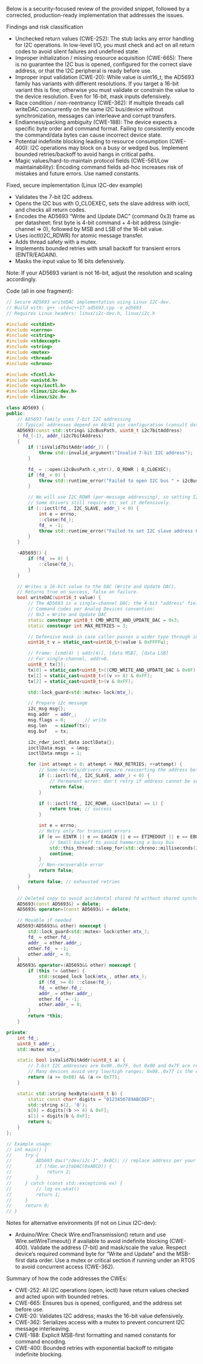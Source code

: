 Below is a security-focused review of the provided snippet, followed by a corrected, production-ready implementation that addresses the issues.

Findings and risk classification
- Unchecked return values (CWE-252): The stub lacks any error handling for I2C operations. In low-level I/O, you must check and act on all return codes to avoid silent failures and undefined state.
- Improper initialization / missing resource acquisition (CWE-665): There is no guarantee the I2C bus is opened, configured for the correct slave address, or that the I2C peripheral is ready before use.
- Improper input validation (CWE-20): While value is uint16_t, the AD5693 family has variants with different resolutions. If you target a 16-bit variant this is fine; otherwise you must validate or constrain the value to the device resolution. Even for 16-bit, mask inputs defensively.
- Race condition / non-reentrancy (CWE-362): If multiple threads call writeDAC concurrently on the same I2C bus/device without synchronization, messages can interleave and corrupt transfers.
- Endianness/packing ambiguity (CWE-188): The device expects a specific byte order and command format. Failing to consistently encode the command/data bytes can cause incorrect device state.
- Potential indefinite blocking leading to resource consumption (CWE-400): I2C operations may block on a busy or wedged bus. Implement bounded retries/backoff to avoid hangs in critical paths.
- Magic values/hard-to-maintain protocol fields (CWE-561/Low maintainability): Encoding command fields ad-hoc increases risk of mistakes and future errors. Use named constants.

Fixed, secure implementation (Linux I2C-dev example)
- Validates the 7-bit I2C address.
- Opens the I2C bus with O_CLOEXEC, sets the slave address with ioctl, and checks all return codes.
- Encodes the AD5693 “Write and Update DAC” (command 0x3) frame as per datasheet: first byte is 4-bit command + 4-bit address (single-channel => 0), followed by MSB and LSB of the 16-bit value.
- Uses ioctl(I2C_RDWR) for atomic message transfer.
- Adds thread safety with a mutex.
- Implements bounded retries with small backoff for transient errors (EINTR/EAGAIN).
- Masks the input value to 16 bits defensively.

Note: If your AD5693 variant is not 16-bit, adjust the resolution and scaling accordingly.

Code (all in one fragment):
```cpp
// Secure AD5693 writeDAC implementation using Linux I2C-dev.
// Build with: g++ -std=c++17 ad5693.cpp -o ad5693
// Requires Linux headers: linux/i2c-dev.h, linux/i2c.h

#include <cstdint>
#include <cerrno>
#include <cstring>
#include <stdexcept>
#include <string>
#include <mutex>
#include <thread>
#include <chrono>

#include <fcntl.h>
#include <unistd.h>
#include <sys/ioctl.h>
#include <linux/i2c-dev.h>
#include <linux/i2c.h>

class AD5693 {
public:
    // AD5693 family uses 7-bit I2C addressing
    // Typical addresses depend on A0/A1 pin configuration (consult datasheet).
    AD5693(const std::string& i2cBusPath, uint8_t i2c7bitAddress)
    : fd_(-1), addr_(i2c7bitAddress)
    {
        if (!isValid7bitAddr(addr_)) {
            throw std::invalid_argument("Invalid 7-bit I2C address");
        }

        fd_ = ::open(i2cBusPath.c_str(), O_RDWR | O_CLOEXEC);
        if (fd_ < 0) {
            throw std::runtime_error("Failed to open I2C bus " + i2cBusPath + ": " + std::string(std::strerror(errno)));
        }

        // We will use I2C_RDWR (per-message addressing), so setting I2C_SLAVE is optional.
        // Some drivers still require it; set it defensively.
        if (::ioctl(fd_, I2C_SLAVE, addr_) < 0) {
            int e = errno;
            ::close(fd_);
            fd_ = -1;
            throw std::runtime_error("Failed to set I2C slave address 0x" + hexByte(addr_) + ": " + std::string(std::strerror(e)));
        }
    }

    ~AD5693() {
        if (fd_ >= 0) {
            ::close(fd_);
        }
    }

    // Writes a 16-bit value to the DAC (Write and Update DAC).
    // Returns true on success, false on failure.
    bool writeDAC(uint16_t value) {
        // The AD5693 is a single-channel DAC; the 4-bit "address" field is 0.
        // Command codes per Analog Devices convention:
        // 0x3 = Write and Update DAC
        static constexpr uint8_t CMD_WRITE_AND_UPDATE_DAC = 0x3;
        static constexpr int MAX_RETRIES = 3;

        // Defensive mask in case caller passes a wider type through implicit conversions.
        uint16_t v = static_cast<uint16_t>(value & 0xFFFFu);

        // Frame: [cmd(4) | addr(4)], [data MSB], [data LSB]
        // For single-channel, addr=0.
        uint8_t tx[3];
        tx[0] = static_cast<uint8_t>((CMD_WRITE_AND_UPDATE_DAC & 0x0F) << 4); // addr = 0
        tx[1] = static_cast<uint8_t>((v >> 8) & 0xFF);
        tx[2] = static_cast<uint8_t>(v & 0xFF);

        std::lock_guard<std::mutex> lock(mtx_);

        // Prepare i2c message
        i2c_msg msg{};
        msg.addr  = addr_;
        msg.flags = 0;       // write
        msg.len   = sizeof(tx);
        msg.buf   = tx;

        i2c_rdwr_ioctl_data ioctlData{};
        ioctlData.msgs  = &msg;
        ioctlData.nmsgs = 1;

        for (int attempt = 0; attempt < MAX_RETRIES; ++attempt) {
            // Some kernels/drivers require reasserting the address before I2C_RDWR
            if (::ioctl(fd_, I2C_SLAVE, addr_) < 0) {
                // Permanent error: don't retry if address cannot be set
                return false;
            }

            if (::ioctl(fd_, I2C_RDWR, &ioctlData) == 1) {
                return true; // success
            }

            int e = errno;
            // Retry only for transient errors
            if (e == EINTR || e == EAGAIN || e == ETIMEDOUT || e == EBUSY) {
                // Small backoff to avoid hammering a busy bus
                std::this_thread::sleep_for(std::chrono::milliseconds(2u << attempt)); // exponential backoff: 2,4,8 ms
                continue;
            }
            // Non-recoverable error
            return false;
        }
        return false; // exhausted retries
    }

    // Deleted copy to avoid accidental shared fd without shared synchronization.
    AD5693(const AD5693&) = delete;
    AD5693& operator=(const AD5693&) = delete;

    // Movable if needed
    AD5693(AD5693&& other) noexcept {
        std::lock_guard<std::mutex> lock(other.mtx_);
        fd_ = other.fd_;
        addr_ = other.addr_;
        other.fd_ = -1;
        other.addr_ = 0;
    }
    AD5693& operator=(AD5693&& other) noexcept {
        if (this != &other) {
            std::scoped_lock lock(mtx_, other.mtx_);
            if (fd_ >= 0) ::close(fd_);
            fd_ = other.fd_;
            addr_ = other.addr_;
            other.fd_ = -1;
            other.addr_ = 0;
        }
        return *this;
    }

private:
    int fd_;
    uint8_t addr_;
    std::mutex mtx_;

    static bool isValid7bitAddr(uint8_t a) {
        // 7-bit I2C addresses are 0x00..0x7F, but 0x00 and 0x7F are reserved.
        // Many devices avoid very low/high ranges; 0x08..0x77 is the common usable window.
        return (a >= 0x08) && (a <= 0x77);
    }

    static std::string hexByte(uint8_t b) {
        static const char* digits = "0123456789ABCDEF";
        std::string s(2, '0');
        s[0] = digits[(b >> 4) & 0xF];
        s[1] = digits[b & 0xF];
        return s;
    }
};

// Example usage:
// int main() {
//     try {
//         AD5693 dac("/dev/i2c-1", 0x0C); // replace address per your wiring
//         if (!dac.writeDAC(0xABCD)) {
//             return 2;
//         }
//     } catch (const std::exception& ex) {
//         // log ex.what()
//         return 1;
//     }
//     return 0;
// }
```

Notes for alternative environments (if not on Linux I2C-dev):
- Arduino/Wire: Check Wire.endTransmission() return and use Wire.setWireTimeout() if available to avoid indefinite blocking (CWE-400). Validate the address (7-bit) and mask/scale the value. Respect device’s required command byte for “Write and Update” and the MSB-first data order. Use a mutex or critical section if running under an RTOS to avoid concurrent access (CWE-362).

Summary of how the code addresses the CWEs:
- CWE-252: All I2C operations (open, ioctl) have return values checked and acted upon with bounded retries.
- CWE-665: Ensures bus is opened, configured, and the address set before use.
- CWE-20: Validates I2C address; masks the 16-bit value defensively.
- CWE-362: Serializes access with a mutex to prevent concurrent I2C message interleaving.
- CWE-188: Explicit MSB-first formatting and named constants for command encoding.
- CWE-400: Bounded retries with exponential backoff to mitigate indefinite blocking.